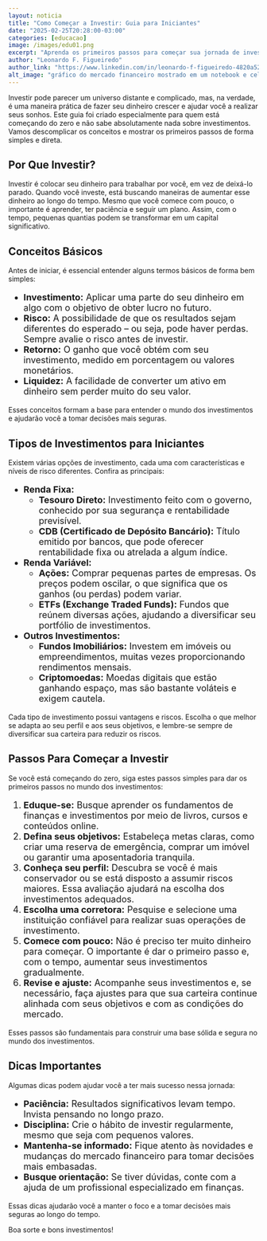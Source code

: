 ```yaml
---
layout: noticia
title: "Como Começar a Investir: Guia para Iniciantes"
date: "2025-02-25T20:28:00-03:00"
categories: [educacao]
image: /images/edu01.png
excerpt: "Aprenda os primeiros passos para começar sua jornada de investimentos de forma segura e consciente."
author: "Leonardo F. Figueiredo"
author_link: "https://www.linkedin.com/in/leonardo-f-figueiredo-4820a5230/"
alt_image: "gráfico do mercado financeiro mostrado em um notebook e celular"
---
```


Investir pode parecer um universo distante e complicado, mas, na verdade, é uma maneira prática de fazer seu dinheiro crescer e ajudar você a realizar seus sonhos. Este guia foi criado especialmente para quem está começando do zero e não sabe absolutamente nada sobre investimentos. Vamos descomplicar os conceitos e mostrar os primeiros passos de forma simples e direta.

## Por Que Investir?

Investir é colocar seu dinheiro para trabalhar por você, em vez de deixá-lo parado. Quando você investe, está buscando maneiras de aumentar esse dinheiro ao longo do tempo. Mesmo que você comece com pouco, o importante é aprender, ter paciência e seguir um plano. Assim, com o tempo, pequenas quantias podem se transformar em um <span class="highlight">capital significativo</span>.

## Conceitos Básicos

Antes de iniciar, é essencial entender alguns termos básicos de forma bem simples:

<ul style="font-size:18px;">
  <li><strong>Investimento:</strong> Aplicar uma parte do seu dinheiro em algo com o objetivo de obter lucro no futuro.</li>
  <li><strong>Risco:</strong> A possibilidade de que os resultados sejam diferentes do esperado – ou seja, pode haver perdas. Sempre avalie o <span class="highlight">risco</span> antes de investir.</li>
  <li><strong>Retorno:</strong> O ganho que você obtém com seu investimento, medido em porcentagem ou valores monetários.</li>
  <li><strong>Liquidez:</strong> A facilidade de converter um ativo em dinheiro sem perder muito do seu valor.</li>
</ul>

Esses conceitos formam a base para entender o mundo dos investimentos e ajudarão você a tomar decisões mais seguras.

## Tipos de Investimentos para Iniciantes

Existem várias opções de investimento, cada uma com características e níveis de risco diferentes. Confira as principais:

<ul style="font-size:18px;">
  <li>
    <strong>Renda Fixa:</strong>
    <ul style="font-size:18px;">
      <li><strong>Tesouro Direto:</strong> Investimento feito com o governo, conhecido por sua segurança e rentabilidade previsível.</li>
      <li><strong>CDB (Certificado de Depósito Bancário):</strong> Título emitido por bancos, que pode oferecer rentabilidade fixa ou atrelada a algum índice.</li>
    </ul>
  </li>
  <li>
    <strong>Renda Variável:</strong>
    <ul style="font-size:18px;">
      <li><strong>Ações:</strong> Comprar pequenas partes de empresas. Os preços podem oscilar, o que significa que os ganhos (ou perdas) podem variar.</li>
      <li><strong>ETFs (Exchange Traded Funds):</strong> Fundos que reúnem diversas ações, ajudando a diversificar seu portfólio de investimentos.</li>
    </ul>
  </li>
  <li>
    <strong>Outros Investimentos:</strong>
    <ul style="font-size:18px;">
      <li><strong>Fundos Imobiliários:</strong> Investem em imóveis ou empreendimentos, muitas vezes proporcionando rendimentos mensais.</li>
      <li><strong>Criptomoedas:</strong> Moedas digitais que estão ganhando espaço, mas são bastante voláteis e exigem cautela.</li>
    </ul>
  </li>
</ul>

Cada tipo de investimento possui vantagens e riscos. Escolha o que melhor se adapta ao seu perfil e aos seus objetivos, e lembre-se sempre de <span class="highlight">diversificar</span> sua carteira para reduzir os riscos.

## Passos Para Começar a Investir

Se você está começando do zero, siga estes passos simples para dar os primeiros passos no mundo dos investimentos:

<ol style="font-size:18px;">
  <li><strong>Eduque-se:</strong> Busque aprender os fundamentos de finanças e investimentos por meio de livros, cursos e conteúdos online.</li>
  <li><strong>Defina seus objetivos:</strong> Estabeleça metas claras, como criar uma reserva de emergência, comprar um imóvel ou garantir uma aposentadoria tranquila.</li>
  <li><strong>Conheça seu perfil:</strong> Descubra se você é mais conservador ou se está disposto a assumir riscos maiores. Essa avaliação ajudará na escolha dos investimentos adequados.</li>
  <li><strong>Escolha uma corretora:</strong> Pesquise e selecione uma instituição confiável para realizar suas operações de investimento.</li>
  <li><strong>Comece com pouco:</strong> Não é preciso ter muito dinheiro para começar. O importante é dar o primeiro passo e, com o tempo, aumentar seus investimentos gradualmente.</li>
  <li><strong>Revise e ajuste:</strong> Acompanhe seus investimentos e, se necessário, faça ajustes para que sua carteira continue alinhada com seus objetivos e com as condições do mercado.</li>
</ol>

Esses passos são fundamentais para construir uma base sólida e segura no mundo dos investimentos.

## Dicas Importantes

Algumas dicas podem ajudar você a ter mais sucesso nessa jornada:

<ul style="font-size:18px;">
  <li><strong>Paciência:</strong> Resultados significativos levam tempo. Invista pensando no longo prazo.</li>
  <li><strong>Disciplina:</strong> Crie o hábito de investir regularmente, mesmo que seja com pequenos valores.</li>
  <li><strong>Mantenha-se informado:</strong> Fique atento às novidades e mudanças do mercado financeiro para tomar decisões mais embasadas.</li>
  <li><strong>Busque orientação:</strong> Se tiver dúvidas, conte com a ajuda de um profissional especializado em finanças.</li>
</ul>

Essas dicas ajudarão você a manter o foco e a tomar decisões mais seguras ao longo do tempo.

Boa sorte e bons investimentos!
